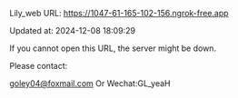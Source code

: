 Lily_web URL: https://1047-61-165-102-156.ngrok-free.app

Updated at: 2024-12-08 18:09:29

If you cannot open this URL, the server might be down.

Please contact: 

goley04@foxmail.com Or Wechat:GL_yeaH